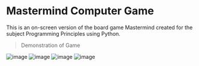 # Mastermind Computer Game
This is an on-screen version of the board game Mastermind created for the subject Programming Principles using Python.


> Demonstration of Game 

![image](https://user-images.githubusercontent.com/106059007/210686349-d137eb26-7241-4daf-a451-93a5da1686a8.png)
![image](https://user-images.githubusercontent.com/106059007/210686938-129869c0-9a9e-47ca-823f-8d2fe70cf373.png)
![image](https://user-images.githubusercontent.com/106059007/210687058-eea0c2d7-604f-4856-9e99-03cf34325122.png)
![image](https://user-images.githubusercontent.com/106059007/210687147-aed8221a-c3ba-4c64-aba4-2e2f4224f49d.png)
